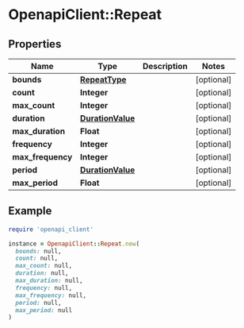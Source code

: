 # OpenapiClient::Repeat

## Properties

| Name | Type | Description | Notes |
| ---- | ---- | ----------- | ----- |
| **bounds** | [**RepeatType**](RepeatType.md) |  | [optional] |
| **count** | **Integer** |  | [optional] |
| **max_count** | **Integer** |  | [optional] |
| **duration** | [**DurationValue**](DurationValue.md) |  | [optional] |
| **max_duration** | **Float** |  | [optional] |
| **frequency** | **Integer** |  | [optional] |
| **max_frequency** | **Integer** |  | [optional] |
| **period** | [**DurationValue**](DurationValue.md) |  | [optional] |
| **max_period** | **Float** |  | [optional] |

## Example

```ruby
require 'openapi_client'

instance = OpenapiClient::Repeat.new(
  bounds: null,
  count: null,
  max_count: null,
  duration: null,
  max_duration: null,
  frequency: null,
  max_frequency: null,
  period: null,
  max_period: null
)
```

